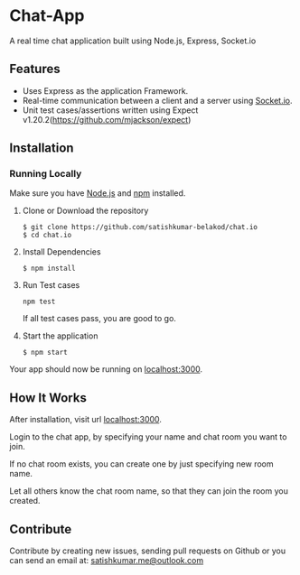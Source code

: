 # Chat-App
A real time chat application built using Node.js, Express, Socket.io

## Features<a name="features"></a>
+ Uses Express as the application Framework.
+ Real-time communication between a client and a server using [Socket.io](https://github.com/socketio/socket.io).
+ Unit test cases/assertions written using Expect v1.20.2(https://github.com/mjackson/expect)

## Installation<a name="installation"></a>
### Running Locally
Make sure you have [Node.js](https://nodejs.org/) and [npm](https://www.npmjs.com/) installed.

1. Clone or Download the repository

	```
	$ git clone https://github.com/satishkumar-belakod/chat.io
	$ cd chat.io
	```
2. Install Dependencies

	```
	$ npm install
	```
3. Run Test cases
    ```
    npm test
    ```  
    If all test cases pass, you are good to go.
    
4. Start the application
	```
	$ npm start
	```

Your app should now be running on [localhost:3000](http://localhost:3000/).

## How It Works<a name="how-it-works"></a>
After installation, visit url [localhost:3000](http://localhost:3000/).

Login to the chat app, by specifying your name and chat room you want to join.

If no chat room exists, you can create one by just specifying new room name.

Let all others know the chat room name, so that they can join the room you created.
## Contribute <a name="contribute"></a>

Contribute by creating new issues, sending pull requests on Github or you can send an email at: satishkumar.me@outlook.com

